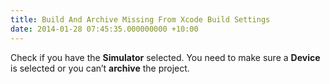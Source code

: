 ```yaml
---
title: Build And Archive Missing From Xcode Build Settings
date: 2014-01-28 07:45:35.000000000 +10:00
---
```

Check if you have the **Simulator** selected. You need to make sure a **Device** is selected or you can’t **archive** the project.

